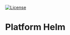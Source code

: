 [![License](https://img.shields.io/badge/License-Apache%202.0-blue.svg)](https://opensource.org/licenses/Apache-2.0)

<!-- omit in toc -->
# Platform Helm


